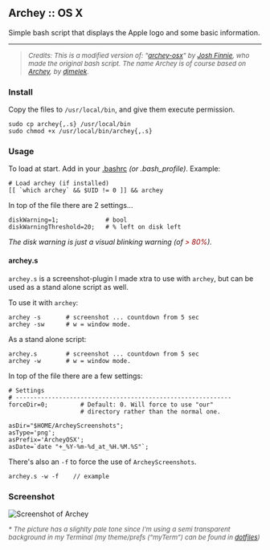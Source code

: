Archey :: OS X
--------------

Simple bash script that displays the Apple logo and some basic information.

---

><span style="font-size: small; color: #555;">_Credits: This is a modified version of: "[archey-osx][jfa]" by [Josh Finnie][jfg], who made the original bash script. The name Archey is of course based on [Archey][dja], by [djmelek][djm]._</span>


### Install

Copy the files to `/usr/local/bin`, and give them execute permission.

```
sudo cp archey{,.s} /usr/local/bin
sudo chmod +x /usr/local/bin/archey{,.s}
```

### Usage

To load at start. Add in your [.bashrc][inst] _(or .bash_profile)_. Example:

```
# Load archey (if installed)
[[ `which archey` && $UID != 0 ]] && archey
```
In top of the file there are 2 settings...

```
diskWarning=1;             # bool
diskWarningThreshold=20;   # % left on disk left
```
_The disk warning is just a visual blinking warning (of <span style="color: #900;"> > 80%</span>)._ 



#### archey.s

`archey.s` is a screenshot-plugin I made xtra to use with `archey`, but can be used as a stand alone script as well.

To use it with `archey`:

```
archey -s		# screenshot ... countdown from 5 sec
archey -sw		# w = window mode.
```
As a stand alone script:

```
archey.s		# screenshot ... countdown from 5 sec
archey -w		# w = window mode.
```

In top of the file there are a few settings:

```
# Settings
# ------------------------------------------------------------
forceDir=0;         # Default: 0. Will force to use "our"
                    # directory rather than the normal one.

asDir="$HOME/ArcheyScreenshots";
asType='png';
asPrefix='ArcheyOSX';
asDate=`date "+_%Y-%m-%d_at_%H.%M.%S"`;
```

There's also an `-f` to force the use of `ArcheyScreenshots`.

```
archey.s -w -f    // example
```



### Screenshot

![][sc]

<span style="font-size: small; color: #555;">_* The picture has a slighlty pale tone since I'm using a semi transparent background in my Terminal (my theme/prefs (“myTerm”) can be found in [dotfiles][mt])_</span>



<!-- Markdown: Links & Images -->
[inst]: https://github.com/iEFdev/dotfiles/blob/master/.bashrc#L87-L88

[mt]: https://github.com/iEFdev/dotfiles
[jfa]: https://github.com/joshfinnie/archey-osx
[jfg]: http://joshfinnie.github.io/

[dja]: https://github.com/djmelik/archey
[djm]: https://github.com/djmelik

[sc]: https://raw.githubusercontent.com/iEFdev/Archey-OS-X/master/screenshot.png "Screenshot of Archey"